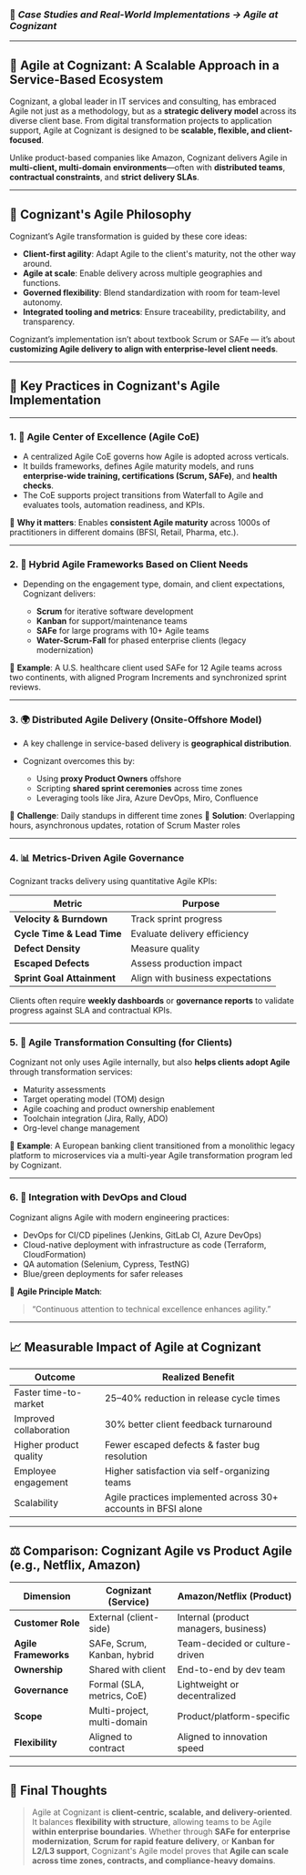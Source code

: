 
### 🔹 *Case Studies and Real-World Implementations → Agile at Cognizant*

---

## 🏢 **Agile at Cognizant: A Scalable Approach in a Service-Based Ecosystem**

Cognizant, a global leader in IT services and consulting, has embraced Agile not just as a methodology, but as a **strategic delivery model** across its diverse client base. From digital transformation projects to application support, Agile at Cognizant is designed to be **scalable, flexible, and client-focused**.

Unlike product-based companies like Amazon, Cognizant delivers Agile in **multi-client, multi-domain environments**—often with **distributed teams**, **contractual constraints**, and **strict delivery SLAs**.

---

## 🧠 Cognizant's Agile Philosophy

Cognizant’s Agile transformation is guided by these core ideas:

* **Client-first agility**: Adapt Agile to the client's maturity, not the other way around.
* **Agile at scale**: Enable delivery across multiple geographies and functions.
* **Governed flexibility**: Blend standardization with room for team-level autonomy.
* **Integrated tooling and metrics**: Ensure traceability, predictability, and transparency.

Cognizant’s implementation isn’t about textbook Scrum or SAFe — it’s about **customizing Agile delivery to align with enterprise-level client needs**.

---

## 🔑 Key Practices in Cognizant's Agile Implementation

---

### 1. 🧭 **Agile Center of Excellence (Agile CoE)**

* A centralized Agile CoE governs how Agile is adopted across verticals.
* It builds frameworks, defines Agile maturity models, and runs **enterprise-wide training, certifications (Scrum, SAFe)**, and **health checks**.
* The CoE supports project transitions from Waterfall to Agile and evaluates tools, automation readiness, and KPIs.

📌 **Why it matters**: Enables **consistent Agile maturity** across 1000s of practitioners in different domains (BFSI, Retail, Pharma, etc.).

---

### 2. 🔧 **Hybrid Agile Frameworks Based on Client Needs**

* Depending on the engagement type, domain, and client expectations, Cognizant delivers:

  * **Scrum** for iterative software development
  * **Kanban** for support/maintenance teams
  * **SAFe** for large programs with 10+ Agile teams
  * **Water-Scrum-Fall** for phased enterprise clients (legacy modernization)

📌 **Example**: A U.S. healthcare client used SAFe for 12 Agile teams across two continents, with aligned Program Increments and synchronized sprint reviews.

---

### 3. 🌍 **Distributed Agile Delivery (Onsite-Offshore Model)**

* A key challenge in service-based delivery is **geographical distribution**.
* Cognizant overcomes this by:

  * Using **proxy Product Owners** offshore
  * Scripting **shared sprint ceremonies** across time zones
  * Leveraging tools like Jira, Azure DevOps, Miro, Confluence

📌 **Challenge**: Daily standups in different time zones
📌 **Solution**: Overlapping hours, asynchronous updates, rotation of Scrum Master roles

---

### 4. 📊 **Metrics-Driven Agile Governance**

Cognizant tracks delivery using quantitative Agile KPIs:

| Metric                     | Purpose                          |
| -------------------------- | -------------------------------- |
| **Velocity & Burndown**    | Track sprint progress            |
| **Cycle Time & Lead Time** | Evaluate delivery efficiency     |
| **Defect Density**         | Measure quality                  |
| **Escaped Defects**        | Assess production impact         |
| **Sprint Goal Attainment** | Align with business expectations |

Clients often require **weekly dashboards** or **governance reports** to validate progress against SLA and contractual KPIs.

---

### 5. 🔁 **Agile Transformation Consulting (for Clients)**

Cognizant not only uses Agile internally, but also **helps clients adopt Agile** through transformation services:

* Maturity assessments
* Target operating model (TOM) design
* Agile coaching and product ownership enablement
* Toolchain integration (Jira, Rally, ADO)
* Org-level change management

📌 **Example**: A European banking client transitioned from a monolithic legacy platform to microservices via a multi-year Agile transformation program led by Cognizant.

---

### 6. 🚀 **Integration with DevOps and Cloud**

Cognizant aligns Agile with modern engineering practices:

* DevOps for CI/CD pipelines (Jenkins, GitLab CI, Azure DevOps)
* Cloud-native deployment with infrastructure as code (Terraform, CloudFormation)
* QA automation (Selenium, Cypress, TestNG)
* Blue/green deployments for safer releases

📌 **Agile Principle Match**:

> “Continuous attention to technical excellence enhances agility.”

---

## 📈 Measurable Impact of Agile at Cognizant

| Outcome                | Realized Benefit                                              |
| ---------------------- | ------------------------------------------------------------- |
| Faster time-to-market  | 25–40% reduction in release cycle times                       |
| Improved collaboration | 30% better client feedback turnaround                         |
| Higher product quality | Fewer escaped defects & faster bug resolution                 |
| Employee engagement    | Higher satisfaction via self-organizing teams                 |
| Scalability            | Agile practices implemented across 30+ accounts in BFSI alone |

---

## ⚖️ Comparison: Cognizant Agile vs Product Agile (e.g., Netflix, Amazon)

| Dimension            | Cognizant (Service)         | Amazon/Netflix (Product)              |
| -------------------- | --------------------------- | ------------------------------------- |
| **Customer Role**    | External (client-side)      | Internal (product managers, business) |
| **Agile Frameworks** | SAFe, Scrum, Kanban, hybrid | Team-decided or culture-driven        |
| **Ownership**        | Shared with client          | End-to-end by dev team                |
| **Governance**       | Formal (SLA, metrics, CoE)  | Lightweight or decentralized          |
| **Scope**            | Multi-project, multi-domain | Product/platform-specific             |
| **Flexibility**      | Aligned to contract         | Aligned to innovation speed           |

---

## 🧩 Final Thoughts

> Agile at Cognizant is **client-centric, scalable, and delivery-oriented**.
> It balances **flexibility with structure**, allowing teams to be Agile **within enterprise boundaries**.
> Whether through **SAFe for enterprise modernization**, **Scrum for rapid feature delivery**, or **Kanban for L2/L3 support**, Cognizant's Agile model proves that **Agile can scale across time zones, contracts, and compliance-heavy domains**.

